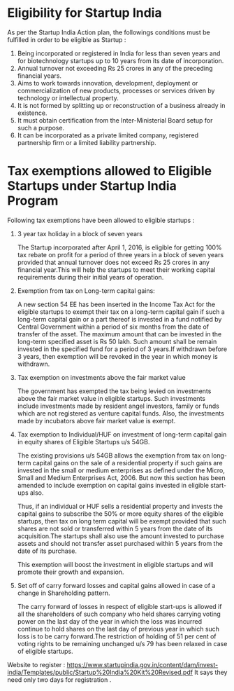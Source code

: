 # Eligibility for Startup India
As per the Startup India Action plan, the followings conditions must be fulfilled in order to be eligible as Startup :

1. Being incorporated or registered in India for less than seven years and for biotechnology startups up to 10 years from its date of incorporation.
2. Annual turnover not exceeding Rs 25 crores in any of the preceding financial years.
3. Aims to work towards innovation, development, deployment or commercialization of new products, processes or services driven by technology or intellectual property.
4. It is not formed by splitting up or reconstruction of a business already in existence.
5. It must obtain certification from the Inter-Ministerial Board setup for such a purpose.
6. It can be incorporated as a private limited company, registered partnership firm or a limited liability partnership.

# Tax exemptions allowed to Eligible Startups under Startup India Program
Following  tax exemptions have been allowed to eligible startups :

1. 3 year tax holiday in a block of seven years

	The Startup incorporated after April 1, 2016, is eligible for getting 100% tax rebate on profit for a period of three years in a block of seven years provided that annual turnover does not exceed Rs 25 crores in any financial year.This will help the startups to meet their working capital requirements during their initial years of operation.

2. Exemption from tax on Long-term capital gains:

	A new section 54 EE has been inserted in the Income Tax Act for the eligible startups to exempt their tax on a long-term capital gain if such a long-term capital gain or a part thereof is invested in a fund notified by Central Government within a period of six months from the date of transfer of the asset. The maximum amount that can be invested in the long-term specified asset is Rs 50 lakh. Such amount shall be remain invested in the specified fund for a period of 3 years.If withdrawn before 3 years, then exemption will be revoked in the year in which money is withdrawn.

3. Tax exemption on investments above the fair market value

	The government has exempted the tax being levied on investments above the fair market value in eligible startups. Such investments include investments made by resident angel investors, family or funds which are not registered as venture capital funds. Also, the investments made by incubators above fair market value is exempt.

4. Tax exemption to Individual/HUF on investment of long-term capital gain in equity shares of Eligible Startups u/s 54GB.

	The existing provisions u/s 54GB allows the exemption from tax on long-term capital gains on the sale of a residential property if such gains are invested in the small or medium enterprises as defined under the Micro, Small and Medium Enterprises Act, 2006. But now this section has been amended to include exemption on capital gains invested in eligible start-ups also.

	Thus, if an individual or HUF sells a residential property and invests the capital gains to subscribe the 50% or more equity shares of the eligible startups, then tax on long term capital will be exempt provided that such shares are not sold or transferred within 5 years from the date of its acquisition.The startups shall also use the amount invested to purchase assets and should not transfer asset purchased within 5 years from the date of its purchase.

	This exemption will boost the investment in eligible startups and will promote their growth and expansion.

5. Set off of carry forward losses and capital gains allowed in case of a change in Shareholding pattern.

	The carry forward of losses in respect of eligible start-ups is allowed if  all the shareholders of such company who held shares carrying voting power on the last day of the year in which the loss was incurred continue to hold shares on the last day of previous year in which such loss is to be carry forward.The restriction of  holding of 51 per cent of voting rights to be remaining unchanged u/s 79 has been relaxed in case of eligible startups.



Website to register : https://www.startupindia.gov.in/content/dam/invest-india/Templates/public/Startup%20India%20Kit%20Revised.pdf
It says they need only two days for registration . 
